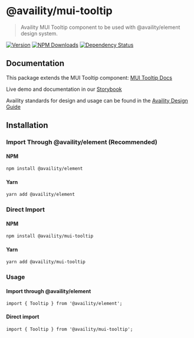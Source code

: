 # @availity/mui-tooltip

> Availity MUI Tooltip component to be used with @availity/element design system.

[![Version](https://img.shields.io/npm/v/@availity/mui-tooltip.svg?style=for-the-badge)](https://www.npmjs.com/package/@availity/mui-tooltip)
[![NPM Downloads](https://img.shields.io/npm/dt/@availity/mui-tooltip.svg?style=for-the-badge)](https://www.npmjs.com/package/@availity/mui-tooltip)
[![Dependency Status](https://img.shields.io/librariesio/release/npm/@availity/mui-tooltip?style=for-the-badge)](https://github.com/Availity/element/blob/main/packages/mui-tooltip/package.json)

## Documentation

This package extends the MUI Tooltip component: [MUI Tooltip Docs](https://mui.com/components/tooltip/)

Live demo and documentation in our [Storybook](https://availity.github.io/element/?path=/docs/components-tooltip-introduction--docs)

Availity standards for design and usage can be found in the [Availity Design Guide](https://zeroheight.com/2e36e50c7)

## Installation

### Import Through @availity/element (Recommended)

#### NPM

```bash
npm install @availity/element
```

#### Yarn

```bash
yarn add @availity/element
```

### Direct Import

#### NPM

```bash
npm install @availity/mui-tooltip
```

#### Yarn

```bash
yarn add @availity/mui-tooltip
```

### Usage

#### Import through @availity/element

```tsx
import { Tooltip } from '@availity/element';
```

#### Direct import

```tsx
import { Tooltip } from '@availity/mui-tooltip';
```
